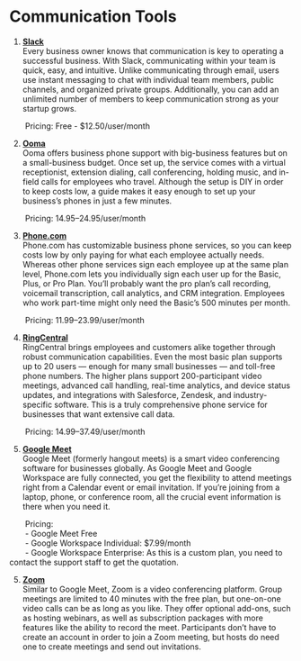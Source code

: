 # Communication Tools 

1. **[Slack](https://slack.com/)**
<br>Every business owner knows that communication is key to operating a successful business. With Slack, communicating within your team is quick, easy, and intuitive. Unlike communicating through email, users use instant messaging to chat with individual team members, public channels, and organized private groups. Additionally, you can add an unlimited number of members to keep communication strong as your startup grows. 

&emsp;&emsp;Pricing: Free - $12.50/user/month

2. **[Ooma](https://www.ooma.com/)**
<br>Ooma offers business phone support with big-business features but on a small-business budget. Once set up, the service comes with a virtual receptionist, extension dialing, call conferencing, holding music, and in-field calls for employees who travel. Although the setup is DIY in order to keep costs low, a guide makes it easy enough to set up your business’s phones in just a few minutes.

&emsp;&emsp;Pricing: $14.95–$24.95/user/month

3. **[Phone.com](https://www.phone.com/)**
<br>Phone.com has customizable business phone services, so you can keep costs low by only paying for what each employee actually needs. Whereas other phone services sign each employee up at the same plan level, Phone.com lets you individually sign each user up for the Basic, Plus, or Pro Plan. You’ll probably want the pro plan’s call recording, voicemail transcription, call analytics, and CRM integration. Employees who work part-time might only need the Basic’s 500 minutes per month.

&emsp;&emsp;Pricing: $11.99–$23.99/user/month

4. **[RingCentral](https://www.ringcentral.com/)**
<br>RingCentral brings employees and customers alike together through robust communication capabilities. Even the most basic plan supports up to 20 users — enough for many small businesses — and toll-free phone numbers. The higher plans support 200-participant video meetings, advanced call handling, real-time analytics, and device status updates, and integrations with Salesforce, Zendesk, and industry-specific software. This is a truly comprehensive phone service for businesses that want extensive call data.

&emsp;&emsp;Pricing: $14.99–$37.49/user/month

5. **[Google Meet]()**
<br>Google Meet (formerly hangout meets) is a smart video conferencing software for businesses globally. As Google Meet and Google Workspace are fully connected, you get the flexibility to attend meetings right from a Calendar event or email invitation. If you’re joining from a laptop, phone, or conference room, all the crucial event information is there when you need it.

&emsp;&emsp;Pricing:
<br>&emsp;&emsp;- Google Meet Free
<br>&emsp;&emsp;- Google Workspace Individual: $7.99/month
<br>&emsp;&emsp;- Google Workspace Enterprise: As this is a custom plan, you need to contact the support staff to get the quotation.


5. **[Zoom](https://zoom.us)**
<br>Similar to Google Meet, Zoom is a video conferencing platform. Group meetings are limited to 40 minutes with the free plan, but one-on-one video calls can be as long as you like. They offer optional add-ons, such as hosting webinars, as well as subscription packages with more features like the ability to record the meet.
Participants don’t have to create an account in order to join a Zoom meeting, but hosts do need one to create meetings and send out invitations.

